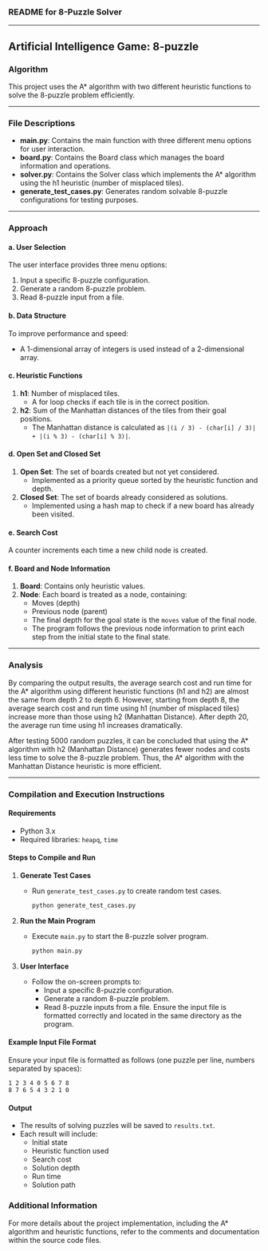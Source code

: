 ### README for 8-Puzzle Solver

---

## Artificial Intelligence Game: 8-puzzle

### Algorithm
This project uses the A* algorithm with two different heuristic functions to solve the 8-puzzle problem efficiently.

---

### File Descriptions
- **main.py**: Contains the main function with three different menu options for user interaction.
- **board.py**: Contains the Board class which manages the board information and operations.
- **solver.py**: Contains the Solver class which implements the A* algorithm using the h1 heuristic (number of misplaced tiles).
- **generate_test_cases.py**: Generates random solvable 8-puzzle configurations for testing purposes.

---

### Approach

#### a. User Selection
The user interface provides three menu options:
1. Input a specific 8-puzzle configuration.
2. Generate a random 8-puzzle problem.
3. Read 8-puzzle input from a file.

#### b. Data Structure
To improve performance and speed:
- A 1-dimensional array of integers is used instead of a 2-dimensional array.

#### c. Heuristic Functions
1. **h1**: Number of misplaced tiles.
   - A for loop checks if each tile is in the correct position.
2. **h2**: Sum of the Manhattan distances of the tiles from their goal positions.
   - The Manhattan distance is calculated as `|(i / 3) - (char[i] / 3)| + |(i % 3) - (char[i] % 3)|`.

#### d. Open Set and Closed Set
1. **Open Set**: The set of boards created but not yet considered.
   - Implemented as a priority queue sorted by the heuristic function and depth.
2. **Closed Set**: The set of boards already considered as solutions.
   - Implemented using a hash map to check if a new board has already been visited.

#### e. Search Cost
A counter increments each time a new child node is created.

#### f. Board and Node Information
1. **Board**: Contains only heuristic values.
2. **Node**: Each board is treated as a node, containing:
   - Moves (depth)
   - Previous node (parent)
   - The final depth for the goal state is the `moves` value of the final node.
   - The program follows the previous node information to print each step from the initial state to the final state.

---

### Analysis
By comparing the output results, the average search cost and run time for the A* algorithm using different heuristic functions (h1 and h2) are almost the same from depth 2 to depth 6. However, starting from depth 8, the average search cost and run time using h1 (number of misplaced tiles) increase more than those using h2 (Manhattan Distance). After depth 20, the average run time using h1 increases dramatically.

After testing 5000 random puzzles, it can be concluded that using the A* algorithm with h2 (Manhattan Distance) generates fewer nodes and costs less time to solve the 8-puzzle problem. Thus, the A* algorithm with the Manhattan Distance heuristic is more efficient.

---

### Compilation and Execution Instructions

#### Requirements
- Python 3.x
- Required libraries: `heapq`, `time`

#### Steps to Compile and Run

1. **Generate Test Cases**
   - Run `generate_test_cases.py` to create random test cases.
     ```bash
     python generate_test_cases.py
     ```

2. **Run the Main Program**
   - Execute `main.py` to start the 8-puzzle solver program.
     ```bash
     python main.py
     ```

3. **User Interface**
   - Follow the on-screen prompts to:
     - Input a specific 8-puzzle configuration.
     - Generate a random 8-puzzle problem.
     - Read 8-puzzle inputs from a file. Ensure the input file is formatted correctly and located in the same directory as the program.

#### Example Input File Format
Ensure your input file is formatted as follows (one puzzle per line, numbers separated by spaces):
```
1 2 3 4 0 5 6 7 8
8 7 6 5 4 3 2 1 0
```

#### Output
- The results of solving puzzles will be saved to `results.txt`.
- Each result will include:
  - Initial state
  - Heuristic function used
  - Search cost
  - Solution depth
  - Run time
  - Solution path


### Additional Information

For more details about the project implementation, including the A* algorithm and heuristic functions, refer to the comments and documentation within the source code files.
